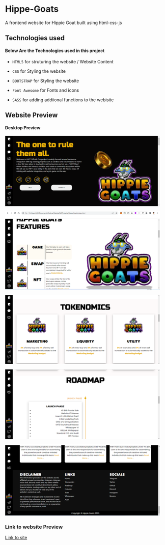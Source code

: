 # Hippe-Goats
A frontend website for Hippie Goat built using html-css-js

## Technologies used

#### Below Are the Technologies used in this project

* `HTML5` for struturing the website / Website Content

* `CSS` for Styling the website 

* `BOOTSTRAP` for Styling the website 

* `Font Awesome` for Fonts and icons 

* `SASS` for adding addiional functions to the webisite


## Website Preview

#### Desktop Preview



![alt text](https://github.com/Arc9067/Hippe-Goats/blob/main/Screenshots/1.PNG?raw=true)


![alt text](https://github.com/Arc9067/Hippe-Goats/blob/main/Screenshots/2.PNG?raw=true)

![alt text](https://github.com/Arc9067/Hippe-Goats/blob/main/Screenshots/3.PNG?raw=true)

![alt text](https://github.com/Arc9067/Hippe-Goats/blob/main/Screenshots/4.PNG?raw=true)

![alt text](https://github.com/Arc9067/Hippe-Goats/blob/main/Screenshots/5.PNG?raw=true)

### Link to website Preview

[Link to site](https://hippie-goats.netlify.app/)

